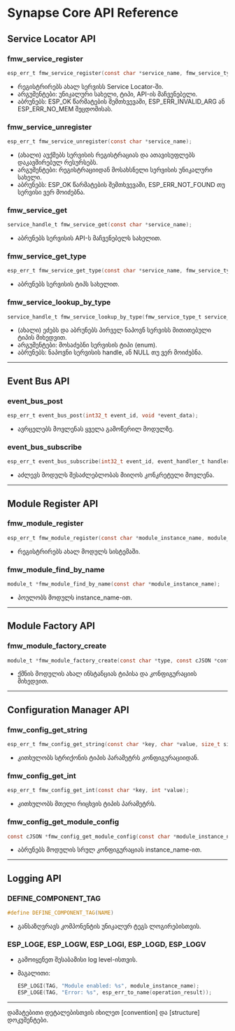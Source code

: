 # Synapse Core API Reference

## Service Locator API

### fmw_service_register

```c
esp_err_t fmw_service_register(const char *service_name, fmw_service_type_t service_type, service_handle_t service_api_handle);
```

- რეგისტრირებს ახალ სერვისს Service Locator-ში.
- არგუმენტები: უნიკალური სახელი, ტიპი, API-ის მაჩვენებელი.
- აბრუნებს: ESP_OK წარმატების შემთხვევაში, ESP_ERR_INVALID_ARG ან ESP_ERR_NO_MEM შეცდომისას.

### fmw_service_unregister

```C
esp_err_t fmw_service_unregister(const char *service_name);
```

- (ახალი) აუქმებს სერვისის რეგისტრაციას და ათავისუფლებს დაკავშირებულ რესურსებს.
- არგუმენტები: რეგისტრაციიდან მოსახსნელი სერვისის უნიკალური სახელი.
- აბრუნებს: ESP_OK წარმატების შემთხვევაში, ESP_ERR_NOT_FOUND თუ სერვისი ვერ მოიძებნა.

### fmw_service_get

```c
service_handle_t fmw_service_get(const char *service_name);
```

- აბრუნებს სერვისის API-ს მაჩვენებელს სახელით.

### fmw_service_get_type

```c
esp_err_t fmw_service_get_type(const char *service_name, fmw_service_type_t *out_service_type);
```

- აბრუნებს სერვისის ტიპს სახელით.

### fmw_service_lookup_by_type

```C
service_handle_t fmw_service_lookup_by_type(fmw_service_type_t service_type);
```

- (ახალი) ეძებს და აბრუნებს პირველ ნაპოვნ სერვისს მითითებული ტიპის მიხედვით.
- არგუმენტები: მოსაძებნი სერვისის ტიპი (enum).
- აბრუნებს: ნაპოვნი სერვისის handle, ან NULL თუ ვერ მოიძებნა.

---

## Event Bus API

### event_bus_post

```c
esp_err_t event_bus_post(int32_t event_id, void *event_data);
```

- ავრცელებს მოვლენას ყველა გამოწერილ მოდულზე.

### event_bus_subscribe

```c
esp_err_t event_bus_subscribe(int32_t event_id, event_handler_t handler);
```

- აძლევს მოდულს შესაძლებლობას მიიღოს კონკრეტული მოვლენა.

---

## Module Register API

### fmw_module_register

```c
esp_err_t fmw_module_register(const char *module_instance_name, module_t *module);
```

- რეგისტრირებს ახალ მოდულს სისტემაში.

### fmw_module_find_by_name

```c
module_t *fmw_module_find_by_name(const char *module_instance_name);
```

- პოულობს მოდულს instance_name-ით.

---

## Module Factory API

### fmw_module_factory_create

```c
module_t *fmw_module_factory_create(const char *type, const cJSON *config);
```

- ქმნის მოდულის ახალ ინსტანციას ტიპისა და კონფიგურაციის მიხედვით.

---

## Configuration Manager API

### fmw_config_get_string

```c
esp_err_t fmw_config_get_string(const char *key, char *value, size_t size);
```

- კითხულობს სტრიქონის ტიპის პარამეტრს კონფიგურაციიდან.

### fmw_config_get_int

```c
esp_err_t fmw_config_get_int(const char *key, int *value);
```

- კითხულობს მთელი რიცხვის ტიპის პარამეტრს.

### fmw_config_get_module_config

```c
const cJSON *fmw_config_get_module_config(const char *module_instance_name);
```

- აბრუნებს მოდულის სრულ კონფიგურაციას instance_name-ით.

---

## Logging API

### DEFINE_COMPONENT_TAG

```c
#define DEFINE_COMPONENT_TAG(NAME)
```

- განსაზღვრავს კომპონენტის უნიკალურ ტეგს ლოგირებისთვის.

### ESP_LOGE, ESP_LOGW, ESP_LOGI, ESP_LOGD, ESP_LOGV

- გამოიყენეთ შესაბამისი log level-ისთვის.
- მაგალითი:

  ```c
  ESP_LOGI(TAG, "Module enabled: %s", module_instance_name);
  ESP_LOGE(TAG, "Error: %s", esp_err_to_name(operation_result));
  ```

---

დამატებითი დეტალებისთვის იხილეთ [convention] და [structure] დოკუმენტები.
